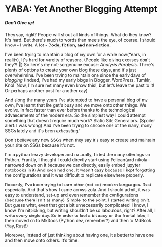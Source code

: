 # YABA: Yet Another Blogging Attempt

##### Don't Give up!
They say, right? People will shout all kinds of things. What do they know? It's hard. But there's much to words than meets the eye, of course. I should know - I write. A lot - __Code, fiction, and non-fiction.__


I've been trying to maintain a blog of my own for a while now(Years, in reality). It's hard for vareity of reasons. (People like giving excuses don't they?! 🤣) So here's my not-so-genuine excuse: _Analysis Paralysis_. There's plenty of options to create your own blog these days, and it's just overwhelming. I've been trying to maintain one since the early days of *blogging* (Indeed, I've had my early blogs in Blogger, WordPress, Tumblr, Knol (Now, I'm sure not many even know this!) but let's leave the past to it! Or perhaps another post for another day)


And along the many years I've attempted to have a personal blog of my own, I've learnt that life get's busy and we move onto other things. We evolve. In fact faster than ever before thanks to the technological advancements of the modern era. So the simplest way I could attempt something that doesn't require much work? Static Site Generators. (Spoiler alert: I was wrong) And I've been trying to choose one of the many, many SSGs lately and it's been *exhausting!* 

Don't believe any new SSGs when they say it's easy to create and maintain your site on SSGs because it's not.

I'm a python heavy developer and naturally, I tried the many offerings on Python. Frankly, I thought I could directly start using Pelican(and nikola - narrowed down on it because we can directly, easily embed jupyter notebooks in it)
And even had one. It wasn't easy because I kept forgetting the configurations and it was difficult to replicate elsewhere properly.

Recently, I've been trying to learn other (not-so) modern languages. Rust especially. And that's how I came across zola. And I should admit, it was easy to understand, set-up and even remember the configurations (because there isn't as many). Simple, to the point. I started writing on it. But guess what, even that got a bit unnecessarily complicated. I know, I know, I'm nitpicking, but writing shouldn't be so labourous, right? After all, I write every single day. So in order to feel a bit easy on the frontal lobe, I then moved on to MkDocs (Python dev, remember?) and then to MdBook (Yay, Rust!)

Moreover, instead of just thinking about having one, it's better to have one and then move onto others. It's time. 